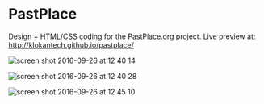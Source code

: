 PastPlace
======

Design + HTML/CSS coding for the PastPlace.org project. Live preview at: http://klokantech.github.io/pastplace/

![screen shot 2016-09-26 at 12 40 14](https://cloud.githubusercontent.com/assets/59284/18831539/9123bbd8-83e6-11e6-91e5-206b84ae416a.png)

![screen shot 2016-09-26 at 12 40 28](https://cloud.githubusercontent.com/assets/59284/18831544/96121a9a-83e6-11e6-8847-e012d1bd7291.png)

![screen shot 2016-09-26 at 12 45 10](https://cloud.githubusercontent.com/assets/59284/18831650/21083d14-83e7-11e6-915c-41c708b45772.png)
